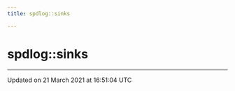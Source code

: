 ```yaml
---
title: spdlog::sinks

---
```


# spdlog::sinks






-------------------------------

Updated on 21 March 2021 at 16:51:04 UTC